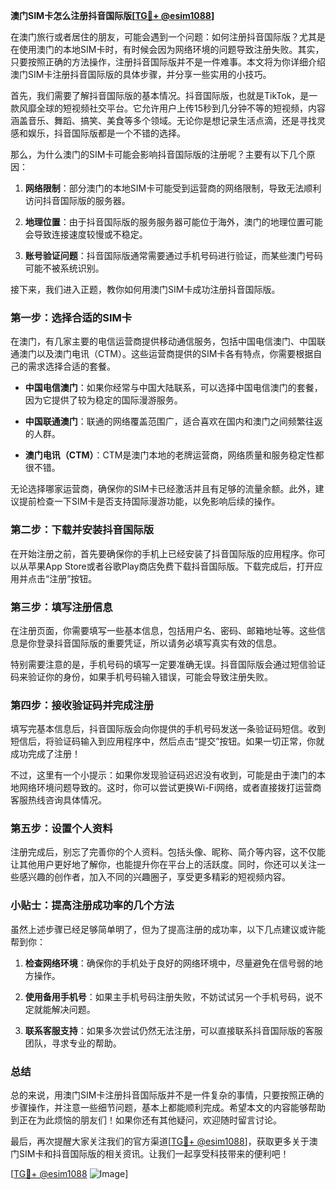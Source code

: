 **澳门SIM卡怎么注册抖音国际版[[TG💪+ @esim1088](https://t.me/s/esim1088)]**

在澳门旅行或者居住的朋友，可能会遇到一个问题：如何注册抖音国际版？尤其是在使用澳门的本地SIM卡时，有时候会因为网络环境的问题导致注册失败。其实，只要按照正确的方法操作，注册抖音国际版并不是一件难事。本文将为你详细介绍澳门SIM卡注册抖音国际版的具体步骤，并分享一些实用的小技巧。

首先，我们需要了解抖音国际版的基本情况。抖音国际版，也就是TikTok，是一款风靡全球的短视频社交平台。它允许用户上传15秒到几分钟不等的短视频，内容涵盖音乐、舞蹈、搞笑、美食等多个领域。无论你是想记录生活点滴，还是寻找灵感和娱乐，抖音国际版都是一个不错的选择。

那么，为什么澳门的SIM卡可能会影响抖音国际版的注册呢？主要有以下几个原因：

1. **网络限制**：部分澳门的本地SIM卡可能受到运营商的网络限制，导致无法顺利访问抖音国际版的服务器。
   
2. **地理位置**：由于抖音国际版的服务服务器可能位于海外，澳门的地理位置可能会导致连接速度较慢或不稳定。
   
3. **账号验证问题**：抖音国际版通常需要通过手机号码进行验证，而某些澳门号码可能不被系统识别。

接下来，我们进入正题，教你如何用澳门SIM卡成功注册抖音国际版。

### 第一步：选择合适的SIM卡

在澳门，有几家主要的电信运营商提供移动通信服务，包括中国电信澳门、中国联通澳门以及澳门电讯（CTM）。这些运营商提供的SIM卡各有特点，你需要根据自己的需求选择合适的套餐。

- **中国电信澳门**：如果你经常与中国大陆联系，可以选择中国电信澳门的套餐，因为它提供了较为稳定的国际漫游服务。
  
- **中国联通澳门**：联通的网络覆盖范围广，适合喜欢在国内和澳门之间频繁往返的人群。
  
- **澳门电讯（CTM）**：CTM是澳门本地的老牌运营商，网络质量和服务稳定性都很不错。

无论选择哪家运营商，确保你的SIM卡已经激活并且有足够的流量余额。此外，建议提前检查一下SIM卡是否支持国际漫游功能，以免影响后续的操作。

### 第二步：下载并安装抖音国际版

在开始注册之前，首先要确保你的手机上已经安装了抖音国际版的应用程序。你可以从苹果App Store或者谷歌Play商店免费下载抖音国际版。下载完成后，打开应用并点击“注册”按钮。

### 第三步：填写注册信息

在注册页面，你需要填写一些基本信息，包括用户名、密码、邮箱地址等。这些信息是你登录抖音国际版的重要凭证，所以请务必填写真实有效的信息。

特别需要注意的是，手机号码的填写一定要准确无误。抖音国际版会通过短信验证码来验证你的身份，如果手机号码输入错误，可能会导致注册失败。

### 第四步：接收验证码并完成注册

填写完基本信息后，抖音国际版会向你提供的手机号码发送一条验证码短信。收到短信后，将验证码输入到应用程序中，然后点击“提交”按钮。如果一切正常，你就成功完成了注册！

不过，这里有一个小提示：如果你发现验证码迟迟没有收到，可能是由于澳门的本地网络环境问题导致的。这时，你可以尝试更换Wi-Fi网络，或者直接拨打运营商客服热线咨询具体情况。

### 第五步：设置个人资料

注册完成后，别忘了完善你的个人资料。包括头像、昵称、简介等内容，这不仅能让其他用户更好地了解你，也能提升你在平台上的活跃度。同时，你还可以关注一些感兴趣的创作者，加入不同的兴趣圈子，享受更多精彩的短视频内容。

### 小贴士：提高注册成功率的几个方法

虽然上述步骤已经足够简单明了，但为了提高注册的成功率，以下几点建议或许能帮到你：

1. **检查网络环境**：确保你的手机处于良好的网络环境中，尽量避免在信号弱的地方操作。
   
2. **使用备用手机号**：如果主手机号码注册失败，不妨试试另一个手机号码，说不定就能解决问题。
   
3. **联系客服支持**：如果多次尝试仍然无法注册，可以直接联系抖音国际版的客服团队，寻求专业的帮助。

### 总结

总的来说，用澳门SIM卡注册抖音国际版并不是一件复杂的事情，只要按照正确的步骤操作，并注意一些细节问题，基本上都能顺利完成。希望本文的内容能够帮助到正在为此烦恼的朋友们！如果你还有其他疑问，欢迎随时留言讨论。

最后，再次提醒大家关注我们的官方渠道[[TG💪+ @esim1088](https://t.me/s/esim1088)]，获取更多关于澳门SIM卡和抖音国际版的相关资讯。让我们一起享受科技带来的便利吧！

[[TG💪+ @esim1088](https://t.me/s/esim1088) ![Image](https://i.postimg.cc/4NQfJmqS/Snipaste-2025-05-13-00-14-12.png)]